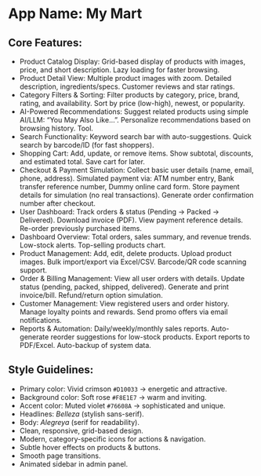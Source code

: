 # **App Name**: My Mart

## Core Features:

- Product Catalog Display: Grid-based display of products with images, price, and short description. Lazy loading for faster browsing.
- Product Detail View: Multiple product images with zoom. Detailed description, ingredients/specs. Customer reviews and star ratings.
- Category Filters & Sorting: Filter products by category, price, brand, rating, and availability. Sort by price (low-high), newest, or popularity.
- AI-Powered Recommendations: Suggest related products using simple AI/LLM: “You May Also Like…”. Personalize recommendations based on browsing history. Tool.
- Search Functionality: Keyword search bar with auto-suggestions. Quick search by barcode/ID (for fast shoppers).
- Shopping Cart: Add, update, or remove items. Show subtotal, discounts, and estimated total. Save cart for later.
- Checkout & Payment Simulation: Collect basic user details (name, email, phone, address). Simulated payment via: ATM number entry, Bank transfer reference number, Dummy online card form. Store payment details for simulation (no real transactions). Generate order confirmation number after checkout.
- User Dashboard: Track orders & status (Pending → Packed → Delivered). Download invoice (PDF). View payment reference details. Re-order previously purchased items.
- Dashboard Overview: Total orders, sales summary, and revenue trends. Low-stock alerts. Top-selling products chart.
- Product Management: Add, edit, delete products. Upload product images. Bulk import/export via Excel/CSV. Barcode/QR code scanning support.
- Order & Billing Management: View all user orders with details. Update status (pending, packed, shipped, delivered). Generate and print invoice/bill. Refund/return option simulation.
- Customer Management: View registered users and order history. Manage loyalty points and rewards. Send promo offers via email notifications.
- Reports & Automation: Daily/weekly/monthly sales reports. Auto-generate reorder suggestions for low-stock products. Export reports to PDF/Excel. Auto-backup of system data.

## Style Guidelines:

- Primary color: Vivid crimson `#D10033` → energetic and attractive.
- Background color: Soft rose `#F8E1E7` → warm and inviting.
- Accent color: Muted violet `#76608A` → sophisticated and unique.
- Headlines: *Belleza* (stylish sans-serif).
- Body: *Alegreya* (serif for readability).
- Clean, responsive, grid-based design.
- Modern, category-specific icons for actions & navigation.
- Subtle hover effects on products & buttons.
- Smooth page transitions.
- Animated sidebar in admin panel.